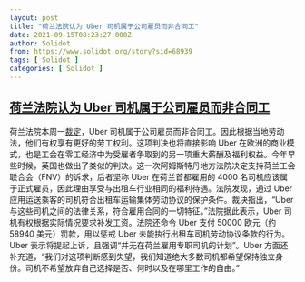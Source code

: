 ```yaml
---
layout: post
title: "荷兰法院认为 Uber 司机属于公司雇员而非合同工"
date: 2021-09-15T08:23:27.000Z
author: Solidot
from: https://www.solidot.org/story?sid=68939
tags: [ Solidot ]
categories: [ Solidot ]
---
```

<!--1631694207000-->
[荷兰法院认为 Uber 司机属于公司雇员而非合同工](https://www.solidot.org/story?sid=68939)
------

<div>
荷兰法院本周一<a href="https://www.reuters.com/world/europe/dutch-court-rules-uber-drivers-are-employees-not-contractors-newspaper-2021-09-13/">裁定</a>，Uber 司机属于公司雇员而非合同工。因此根据当地劳动法，他们有权享有更好的劳工权利。这项判决也将直接影响 Uber 在欧洲的商业模式，也是工会在零工经济中为受雇者争取到的另一项重大薪酬及福利权益。今年早些时候，英国也做出了类似的判决。这一次阿姆斯特丹地方法院决定支持荷兰工会联合会（FNV）的诉求，后者坚称 Uber 在荷兰首都雇用的 4000 名司机应该属于正式雇员，因此理由享受与出租车行业相同的福利待遇。法院发现，通过 Uber 应用运送乘客的司机符合出租车运输集体劳动协议的保护条件。裁决指出，“Uber 与这些司机之间的法律关系，符合雇用合同的一切特征。”法院据此表示，Uber 司机有权根据实际情况要求补发工资。法院还命令 Uber 支付 50000 欧元（约 58940 美元）罚款，用以惩戒 Uber 未能执行出租车司机劳动协议条款的行为。Uber 表示将提起上诉，且强调“并无在荷兰雇用专职司机的计划”。Uber 方面还补充道，“我们对这项判断感到失望，我们知道绝大多数司机都希望保持独立身份。司机不希望放弃自己选择是否、何时以及在哪里工作的自由。”
</div>
